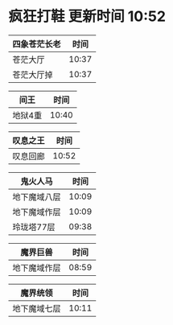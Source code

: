 # 疯狂打鞋 更新时间 10:52

| 四象苍茫长老   | 时间    |
|--------|-------|
| 苍茫大厅 | 10:37 |
| 苍茫大厅掉 | 10:37 |

| 间王   | 时间    |
|--------|-------|
| 地狱4重 | 10:40 |

| 叹息之王   | 时间    |
|--------|-------|
| 叹息回廊 | 10:52 |

| 鬼火人马   | 时间    |
|--------|-------|
| 地下魔域八层 | 10:09 |
| 地下魔域作层 | 10:09 |
| 玲珑塔77层 | 09:38 |

| 魔界巨兽   | 时间    |
|--------|-------|
| 地下魔域作层 | 08:59 |

| 魔界统领   | 时间    |
|--------|-------|
| 地下魔域七层 | 10:11 |